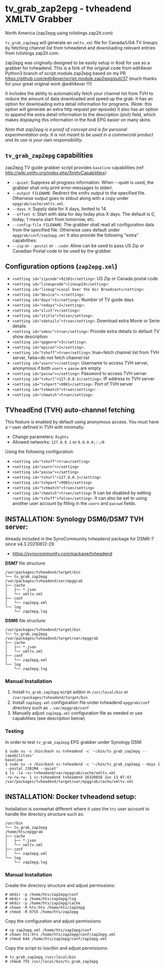 # tv_grab_zap2epg - tvheadend XMLTV Grabber
North America (zap2epg using tvlistings.zap2it.com)

`tv_grab_zap2epg` will generate an `xmltv.xml` file for Canada/USA TV lineups by fetching channel list from tvheadend and downloading relevant entries from tvlistings.zap2it.com.

zap2epg was originally designed to be easily setup in Kodi for use as a grabber for tvheadend.  This is a fork of the original code from edit4ever Python3 branch of script.module.zap2epg based on my PR https://github.com/edit4ever/script.module.zap2epg/pull/37 (much thanks for your great original work @edit4ever !!!)

It includes the ability to automatically fetch your channel list from TVH to reduce the amount of data downloaded and speed up the grab. It has an option for downloading extra detail information for programs. (Note: this option will generate an extra http request per episode) It also has an option to append the extra detail information to the description (plot) field, which makes displaying this information in the Kodi EPG easier on many skins.

_Note that zap2epg is a proof of concept and is for personal experimentation only. It is not meant to be used in a commercial product and its use is your own responsibiility._

## `tv_grab_zap2epg` capabilities
zap2epg TV guide grabber script provides `baseline` capabilities (ref: http://wiki.xmltv.org/index.php/XmltvCapabilities):
- `--quiet`: Suppress all progress information. When --quiet is used, the grabber shall only print error-messages to stderr.
- `--output FILENAME`: Redirect the xmltv output to the specified file. Otherwise output goes to stdout along with a copy under `epggrab/cache/xmltv.xml`.
- `--days X`: Supply data for X days, limited to 14.
- `--offset X`: Start with data for day today plus X days. The default is 0, today; 1 means start from tomorrow, etc.
- `--config-file FILENAME`: The grabber shall read all configuration data from the specified file.  Otherwise uses default under `epggrab/conf/zap2epg.xml`
It also provide the following "extra" capabilities:
- `--zip` or `--postal` or `--code`: Allow can be used to pass US Zip or Canadian Postal code to be used by the grabber.

## Configuration options (`zap2epg.xml`)
- `<setting id="zipcode">92101</setting>`: US Zip or Canada postal code
- `<setting id="lineupcode">lineupId</setting>`: 
- `<setting id="lineup">Local Over the Air Broadcast</setting>`: 
- `<setting id="device">-</setting>`: 
- `<setting id="days">1</setting>`: Number of TV guide days
- `<setting id="redays">1</setting>`: 
- `<setting id="slist"></setting>`: 
- `<setting id="stitle">false</setting>`: 
- `<setting id="xdetails">true</setting>`: Download extra Movie or Serie details
- `<setting id="xdesc">true</setting>`: Provide extra details to default TV show description
- `<setting id="epgenre">3</setting>`: 
- `<setting id="epicon">1</setting>`: 
- `<setting id="tvhoff">true</setting>`: true=fetch channel list from TVH server, false=do not fetch channel list
- `<setting id="usern"></setting>`: Username to access TVH server, anonymous if both `usern` + `passw` are empty
- `<setting id="passw"></setting>`: Password to access TVH server
- `<setting id="tvhurl">127.0.0.1</setting>`: IP address to TVH server
- `<setting id="tvhport">9981</setting>`: Port of TVH server
- `<setting id="tvhmatch">true</setting>`: 
- `<setting id="chmatch">true</setting>`: 

## TVheadEnd (TVH) auto-channel fetching
This feature is enabled by default using anonymous access.  You must have a `*` user defined in TVH with minimally:
* Change parameters: `Rights`
* Allowed networks: `127.0.0.1` or `0.0.0.0;::/0`

Using the following configuration:
* `<setting id="tvhoff">true</setting>`
* `<setting id="usern"></setting>`
* `<setting id="passw"></setting>`
* `<setting id="tvhurl">127.0.0.1</setting>`
* `<setting id="tvhport">9981</setting>`
* `<setting id="tvhmatch">true</setting>`
* `<setting id="chmatch">true</setting>`
It can be disabled by setting `<setting id="tvhoff">false</setting>`.  It can also be set to using another user account by filling in the `usern` and `passwd` fields.

## INSTALLATION: Synology DSM6/DSM7 TVH server:
Already included in the SynoCommunity tvheadend package for DSM6-7 since  v4.3.20210612-29
* https://synocommunity.com/package/tvheadend

**DSM7** file structure:
```
/var/packages/tvheadend/target/bin
└── tv_grab_zap2epg
/var/packages/tvheadend/var/epggrab
├── cache
│   ├── *.json
│   └── xmltv.xml
├── conf
│   └── zap2epg.xml
└── log 
    └── zap2epg.log
```
**DSM6** file structure:
```
/var/packages/tvheadend/target/bin
└── tv_grab_zap2epg
/var/packages/tvheadend/target/var/epggrab
├── cache
│   ├── *.json
│   └── xmltv.xml
├── conf
│   └── zap2epg.xml
└── log 
    └── zap2epg.log
```

### Manual Installation
1. Install `tv_grab_zap2epg` script addon in `/usr/local/bin` or `/var/packages/tvheadend/target/bin`
2. Install `zap2epg.xml` configuration file under tvheadend `epggrab/conf` directory such as `..var/epggrab/conf`
3. Manually adjust `zap2epg.xml` configuration file as needed or use capabilities (see description below)

### Testing
In order to test `tv_grab_zap2epg` EPG grabber under Synology DSM:
```
$ sudo su -s /bin/bash sc-tvheadend -c '~/bin/tv_grab_zap2epg --capabilities'
baseline
$ sudo su -s /bin/bash sc-tvheadend -c '~/bin/tv_grab_zap2epg --days 1 --postal J3B1M4 --quiet'
$ ls -la ~sc-tvheadend/var/epggrab/cache/xmltv.xml
-rw-rw-rw- 1 sc-tvheadend tvheadend 16320858 Jun 13 07:43 /var/packages/tvheadend/target/var/epggrab/cache/xmltv.xml
```

## INSTALLATION: Docker tvheadend setup:
Installation is somewhat different where it uses the `hts` user account to handle the directory structure such as:
```
/usr/bin
└── tv_grab_zap2epg
/home/hts/epggrab
├── cache
│   ├── *.json
│   └── xmltv.xml
├── conf
│   └── zap2epg.xml
└── log 
    └── zap2epg.log
```

### Manual Installation
Create the directory structure and adjust permissions:
```
# mkdir -p /home/hts/zap2epg/conf
# mkdir -p /home/hts/zap2epg/log
# mkdir -p /home/hts/zap2epg/cache
# chown -R hts:hts /home/hts/zap2epg
# chmod -R 0755 /home/hts/zap2epg
```
Copy the configuration and adjust permissions:
```
# cp zap2epg.xml /home/hts/zap2epg/conf
# chown hts:hts /home/hts/zap2epg/conf/zap2epg.xml
# chmod 644 /home/hts/zap2epg/conf/zap2epg.xml
```
Copy the script to /usr/bin and adjust permissions:
```
# tv_grab_zap2epg /usr/local/bin
# chmod 755 /usr/local/bin/tv_grab_zap2epg
```
